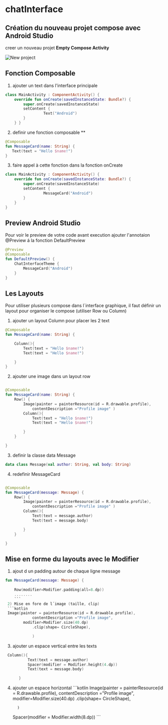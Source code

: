 # chatInterface
## Création du nouveau projet compose avec Android Studio  
creer un nouveau projet **Empty Compose Activity**  

![New project](https://github.com/mouniraz/chatInterface/blob/main/Capture.png)  

## Fonction Composable 
1) ajouter un text dans l'interface principale  
```kotlin
class MainActivity : ComponentActivity() {     
    override fun onCreate(savedInstanceState: Bundle?) {        
        super.onCreate(savedInstanceState)     
        setContent {        
                 Text("Android")        
        }       
    } }
 ``` 
 2) definir une fonction composable **
 ```kotlin
 @Composable
fun MessageCard(name: String) {
    Text(text = "Hello $name!")
}
```
  
 3) faire appel à cette fonction dans la fonction onCreate
```kotlin
class MainActivity : ComponentActivity() {
    override fun onCreate(savedInstanceState: Bundle?) {
        super.onCreate(savedInstanceState)
        setContent {
                 MessageCard("Android")
        }
    }
}

```
## Preview Android Studio  
Pour voir le preview de votre code avant execution ajouter l'annotaion @Preview á la fonction DefaultPreview
```kotlin
@Preview
@Composable
fun DefaultPreview() {
    ChatInterfaceTheme {
        MessageCard("Android")
    }
}
```
## Les Layouts
Pour utiliser plusieurs compose dans l´interface graphique, il faut définir un layout pour organiser le compose (utiliser Row ou Column)  
1) ajouter un layout Column pour placer les 2 text
```kotlin 
@Composable
fun MessageCard(name: String) {

    Column(){
        Text(text = "Hello $name!")
        Text(text = "Hello $name!")

    }
}
```
2) ajouter une image dans un layout row 

```kotlin

@Composable
fun MessageCard(name: String) {
    Row() {
        Image(painter = painterResource(id = R.drawable.profile), 
            contentDescription ="Profile image" )
        Column(){
            Text(text = "Hello $name!")
            Text(text = "Hello $name!")

        }
    }

}
```

3) definir la classe data Message
```kotlin
data class Message(val author: String, val body: String)
```
4) redefinir MessageCard  
```kotlin 

@Composable
fun MessageCard(message: Message) {
    Row() {
        Image(painter = painterResource(id = R.drawable.profile),
            contentDescription ="Profile image" )
        Column(){
            Text(text = message.author)
            Text(text = message.body)

        }
    }

}
```

## Mise en forme du layouts avec le Modifier 
1) ajout d un padding autour de chaque ligne message
```kotlin
fun MessageCard(message: Message) {
    
    Row(modifier=Modifier.padding(all=8.dp)) 
    ........
    ```
 2) Mise en fore de l´image (taille, clip)
 ```kotlin
 Image(painter = painterResource(id = R.drawable.profile),
            contentDescription ="Profile image",
        modifier=Modifier.size(40.dp)
            .clip(shape= CircleShape),

            )
  ```
  3) ajouter un espace vertical entre les texts
  ```kotlin
   Column(){
            Text(text = message.author)
            Spacer(modifier = Modifier.height(4.dp))
            Text(text = message.body)

        }
   ```
   4) ajouter un espace horizontal 
    ```kotlin
     Image(painter = painterResource(id = R.drawable.profile),
            contentDescription ="Profile image",
        modifier=Modifier.size(40.dp)
            .clip(shape= CircleShape),

            )
        Spacer(modifier = Modifier.width(8.dp))
    ```
    
   

